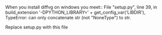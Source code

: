 When you install diffvg on windows you meet:: File "setup.py", line 39, in build_extension '-DPYTHON_LIBRARY=' + get_config_var('LIBDIR'), TypeError: can only concatenate str (not "NoneType") to str.

Replace setup.py with this file
